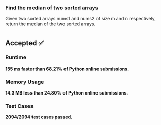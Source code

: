 ### Find the median of two sorted arrays
<p>Given two sorted arrays nums1 and nums2 of size m and n respectively, return the median of the two sorted arrays.</p>

#

<h2> Accepted ✅ </h2>
<h3> Runtime </h3>
<p><b>155 ms<b> faster than <b>68.21%</b> of Python online submissions.</p>

<h3> Memory Usage </h3>
<p><b>14.3 MB</b> less than <b>24.80%</b> of Python online submissions.</p>

<h3> Test Cases </h3>
<p>2094/2094 test cases passed.<p>
